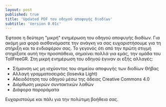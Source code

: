 ```yaml
---
layout: post
published: true
title: 'Updated PDF του οδηγού αποφυγής διοδίων'
subtitle: 'Version 0.01c'
---
```


Έφτασε η δεύτερη "μικρή" ενημέρωση του οδηγού αποφυγής διοδίων. Για ακόμη μια φορά αισθανόμαστε την ανάγκη να σας ευχαριστήσουμε για τη στήριξη και το ενδιαφέρον σας. Το γεγονός ότι από την πρώτη στιγμή στηρίξατε αυτή την προσπάθεια, σημαίνει πολλά για εμάς, την ομάδα του TollFreeGR. Στη μικρή ενημέρωση του οδηγού έγιναν οι εξής αλλαγές:

* Σήμανση ως μη ισχύοντος του σημείου αποφυγής των διοδίων Θήβας
* Αλλαγή γραμματοσειράς (Iosevka Light)
* Αδειοδότηση του οδηγού μέσω της άδειας Creative Commons 4.0
* Διόρθωση μικρών συντακτικών λαθών
* Διάφορα παροράματα

Ευχαριστούμε και πάλι για την πολύτιμη βοήθεια σας.

